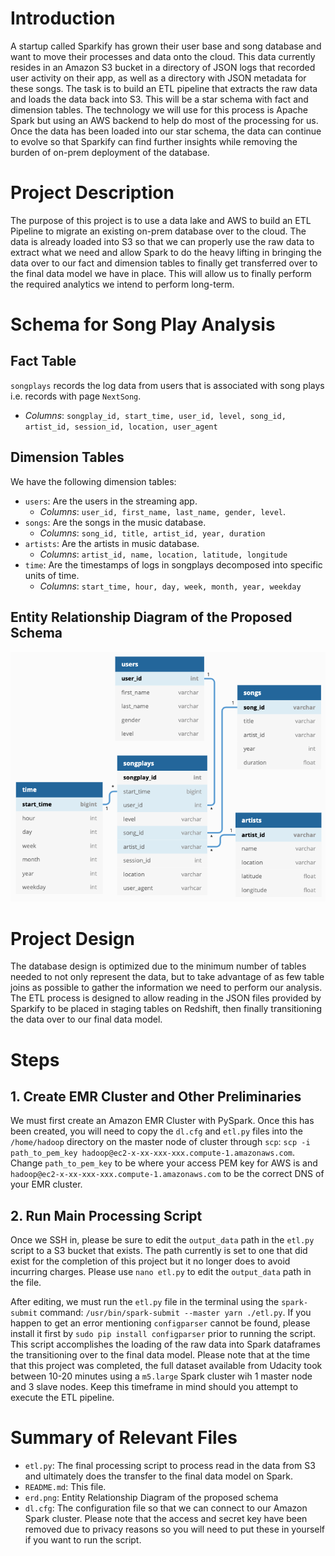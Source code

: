 # Introduction

A startup called Sparkify has grown their user base and song database and want
to move their processes and data onto the cloud. This data currently resides in
an Amazon S3 bucket in a directory of JSON logs that recorded user activity on
their app, as well as a directory with JSON metadata for these songs. The task
is to build an ETL pipeline that extracts the raw data and loads
the data back into S3. This will be a star schema with fact and dimension
tables. The technology we will use for this process is Apache Spark but using
an AWS backend to help do most of the processing for us. Once the data has been
loaded into our star schema, the data can continue to evolve so that Sparkify
can find further insights while removing the burden of on-prem deployment of the
database.

# Project Description

The purpose of this project is to use a data lake and AWS to build an ETL
Pipeline to migrate an existing on-prem database over to the cloud.
The data is already loaded into S3 so that we can properly use the raw data
to extract what we need and allow Spark to do the heavy lifting in bringing the
data over to our fact and dimension tables to finally get transferred over to
the final data model we have in place. This will allow us to finally perform
the required analytics we intend to perform long-term.

# Schema for Song Play Analysis

## Fact Table

`songplays` records the log data from users that is associated with song plays
i.e. records with page `NextSong`.

- _Columns_: `songplay_id, start_time, user_id, level, song_id, artist_id, session_id, location, user_agent`

## Dimension Tables

We have the following dimension tables:

- `users`: Are the users in the streaming app.
  - _Columns_: `user_id, first_name, last_name, gender, level`.
- `songs`: Are the songs in the music database.
  - _Columns_: `song_id, title, artist_id, year, duration`
- `artists`: Are the artists in music database.
  - _Columns_: `artist_id, name, location, latitude, longitude`
- `time`: Are the timestamps of logs in songplays decomposed into specific units
  of time.
  - _Columns_: `start_time, hour, day, week, month, year, weekday`

## Entity Relationship Diagram of the Proposed Schema

![Proposed Schema](erd.png)

# Project Design

The database design is optimized due to the minimum number of tables needed to
not only represent the data, but to take advantage of as few table joins as
possible to gather the information we need to perform our analysis. The ETL
process is designed to allow reading in the JSON files provided by Sparkify to
be placed in staging tables on Redshift, then finally transitioning the data
over to our final data model.

# Steps

## 1. Create EMR Cluster and Other Preliminaries

We must first create an Amazon EMR Cluster with PySpark. Once this has been
created, you will need to copy the `dl.cfg` and `etl.py` files into the
`/home/hadoop` directory on the master node of cluster through `scp`:
`scp -i path_to_pem_key hadoop@ec2-x-xx-xxx-xxx.compute-1.amazonaws.com`.
Change `path_to_pem_key` to be where your access PEM key for AWS is and
`hadoop@ec2-x-xx-xxx-xxx.compute-1.amazonaws.com` to be the correct DNS of your
EMR cluster.

## 2. Run Main Processing Script

Once we SSH in, please be sure to edit the `output_data` path in the `etl.py`
script to a S3 bucket that exists. The path currently is set to one that did
exist for the completion of this project but it no longer does to avoid
incurring charges. Please use `nano etl.py` to edit the `output_data` path in
the file.

After editing, we must run the `etl.py` file in the terminal using the
`spark-submit` command: `/usr/bin/spark-submit --master yarn ./etl.py`. If you
happen to get an error mentioning `configparser` cannot be found, please install
it first by `sudo pip install configparser` prior to running the script. This
script accomplishes the loading of the raw data into Spark dataframes the
transitioning over to the final data model. Please note that at the time that
this project was completed, the full dataset available from Udacity took between
10-20 minutes using a `m5.large` Spark cluster wih 1 master node and 3 slave
nodes. Keep this timeframe in mind should you attempt to execute the ETL
pipeline.

# Summary of Relevant Files

- `etl.py`: The final processing script to process read in the data from S3 and
  ultimately does the transfer to the final data model on Spark.
- `README.md`: This file.
- `erd.png`: Entity Relationship Diagram of the proposed schema
- `dl.cfg`: The configuration file so that we can connect to our Amazon
  Spark cluster. Please note that the access and secret key have been removed
  due to privacy reasons so you will need to put these in yourself if you want
  to run the script.
